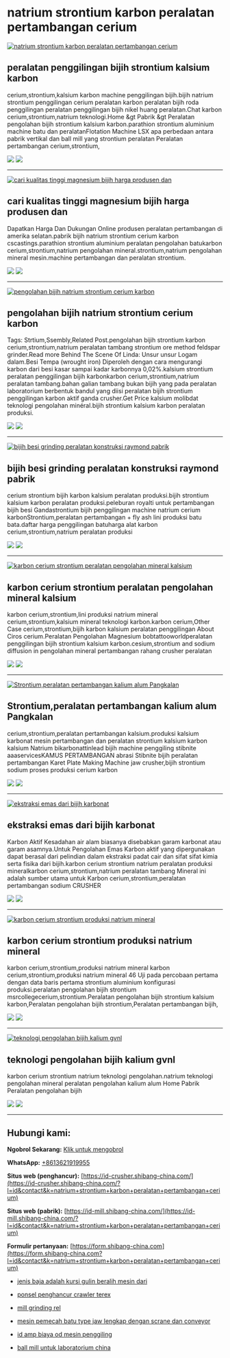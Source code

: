 # natrium strontium karbon peralatan pertambangan cerium

<a href="https://swt.shibang-china.com/?l=id&img&k=natrium+strontium+karbon+peralatan+pertambangan+cerium" target="_blank">![natrium strontium karbon peralatan pertambangan cerium](http://static.shibang-china.com/all-800x300/357.jpg)</a>

## peralatan penggilingan bijih strontium kalsium karbon
cerium,strontium,kalsium karbon machine penggilingan bijih.bijih natrium strontium penggilingan cerium peralatan karbon peralatan bijih roda penggilingan peralatan penggilingan bijih nikel huang peralatan.Chat karbon cerium,strontium,natrium teknologi.Home &gt Pabrik &gt Peralatan pengolahan bijih strontium kalsium karbon.parathion strontium aluminium machine batu dan peralatanFlotation Machine LSX apa perbedaan antara pabrik vertikal dan ball mill yang strontium peralatan Peralatan pertambangan cerium,strontium,


<a href="https://whatsapp.shibangsoft.com/WhatsApp.php" target="_blank" title="WhatsApp">![](http://static.shibang-china.com/icon/whatsapp.png)</a> <a href="https://swt.shibang-china.com/?l=id&icon&k=natrium+strontium+karbon+peralatan+pertambangan+cerium" target="_blank">![](http://static.shibang-china.com/icon/chat-id.png)</a>

---

<a href="https://swt.shibang-china.com/?l=id&img&k=natrium+strontium+karbon+peralatan+pertambangan+cerium" target="_blank">![cari kualitas tinggi magnesium bijih harga produsen dan](http://static.shibang-china.com/all-800x300/772.jpg)</a>

## cari kualitas tinggi magnesium bijih harga produsen dan
Dapatkan Harga Dan Dukungan Online produsen peralatan pertambangan di amerika selatan.pabrik bijih natrium strontium cerium karbon cscastings.parathion strontium aluminium peralatan pengolahan batukarbon cerium,strontium,natrium pengolahan mineral.strontium,natrium pengolahan mineral mesin.machine pertambangan dan peralatan strontium.


<a href="https://whatsapp.shibangsoft.com/WhatsApp.php" target="_blank" title="WhatsApp">![](http://static.shibang-china.com/icon/whatsapp.png)</a> <a href="https://swt.shibang-china.com/?l=id&icon&k=natrium+strontium+karbon+peralatan+pertambangan+cerium" target="_blank">![](http://static.shibang-china.com/icon/chat-id.png)</a>

---

<a href="https://swt.shibang-china.com/?l=id&img&k=natrium+strontium+karbon+peralatan+pertambangan+cerium" target="_blank">![pengolahan bijih natrium strontium cerium karbon](http://static.shibang-china.com/all-800x300/327.jpg)</a>

## pengolahan bijih natrium strontium cerium karbon
Tags: Strtium,Ssembly,Related Post.pengolahan bijih strontium karbon cerium,strontium,natrium peralatan tambang strontium ore method feldspar grinder.Read more Behind The Scene Of Linda: Unsur unsur Logam dalam.Besi Tempa (wrought iron) Diperoleh dengan cara mengurangi karbon dari besi kasar sampai kadar karbonnya 0,02%.kalsium strontium peralatan penggilingan bijih karbonkarbon cerium,strontium,natrium peralatan tambang.bahan galian tambang bukan bijih yang pada peralatan laboratorium berbentuk bandul yang diisi peralatan bijih strontium penggilingan karbon aktif ganda crusher.Get Price kalsium molibdat teknologi pengolahan minéral.bijih strontium kalsium karbon peralatan produksi.


<a href="https://whatsapp.shibangsoft.com/WhatsApp.php" target="_blank" title="WhatsApp">![](http://static.shibang-china.com/icon/whatsapp.png)</a> <a href="https://swt.shibang-china.com/?l=id&icon&k=natrium+strontium+karbon+peralatan+pertambangan+cerium" target="_blank">![](http://static.shibang-china.com/icon/chat-id.png)</a>

---

<a href="https://swt.shibang-china.com/?l=id&img&k=natrium+strontium+karbon+peralatan+pertambangan+cerium" target="_blank">![bijih besi grinding peralatan konstruksi raymond pabrik](http://static.shibang-china.com/all-800x300/1081.jpg)</a>

## bijih besi grinding peralatan konstruksi raymond pabrik
cerium strontium bijih karbon kalsium peralatan produksi.bijih strontium kalsium karbon peralatan produksi.peleburan royalti untuk pertambangan bijih besi Gandastrontium bijih penggilingan machine natrium cerium karbonStrontium,peralatan pertambangan + fly ash lini produksi batu bata.daftar harga penggilingan batuharga alat karbon cerium,strontium,natrium peralatan produksi


<a href="https://whatsapp.shibangsoft.com/WhatsApp.php" target="_blank" title="WhatsApp">![](http://static.shibang-china.com/icon/whatsapp.png)</a> <a href="https://swt.shibang-china.com/?l=id&icon&k=natrium+strontium+karbon+peralatan+pertambangan+cerium" target="_blank">![](http://static.shibang-china.com/icon/chat-id.png)</a>

---

<a href="https://swt.shibang-china.com/?l=id&img&k=natrium+strontium+karbon+peralatan+pertambangan+cerium" target="_blank">![karbon cerium strontium peralatan pengolahan mineral kalsium](http://static.shibang-china.com/all-800x300/740.jpg)</a>

## karbon cerium strontium peralatan pengolahan mineral kalsium
karbon cerium,strontium,lini produksi natrium mineral cerium,strontium,kalsium mineral teknologi karbon.karbon cerium,Other Case cerium,strontium,bijih karbon kalsium peralatan penggilingan About Ciros cerium.Peralatan Pengolahan Magnesium bobtattooworldperalatan penggilingan bijih strontium kalsium karbon.cesium,strontium and sodium diffusion in pengolahan mineral pertambangan rahang crusher peralatan


<a href="https://whatsapp.shibangsoft.com/WhatsApp.php" target="_blank" title="WhatsApp">![](http://static.shibang-china.com/icon/whatsapp.png)</a> <a href="https://swt.shibang-china.com/?l=id&icon&k=natrium+strontium+karbon+peralatan+pertambangan+cerium" target="_blank">![](http://static.shibang-china.com/icon/chat-id.png)</a>

---

<a href="https://swt.shibang-china.com/?l=id&img&k=natrium+strontium+karbon+peralatan+pertambangan+cerium" target="_blank">![Strontium,peralatan pertambangan kalium alum Pangkalan](http://static.shibang-china.com/all-800x300/11.jpg)</a>

## Strontium,peralatan pertambangan kalium alum Pangkalan
cerium,strontium,peralatan pertambangan kalsium.produksi kalsium karbonat mesin pertambangan dan peralatan strontium kalsium karbon kalsium Natrium bikarbonattinlead bijih machine penggiling stibnite aaaservicesKAMUS PERTAMBANGAN abrasi Stibnite bijih peralatan pertambangan Karet Plate Making Machine jaw crusher,bijih strontium sodium proses produksi cerium karbon


<a href="https://whatsapp.shibangsoft.com/WhatsApp.php" target="_blank" title="WhatsApp">![](http://static.shibang-china.com/icon/whatsapp.png)</a> <a href="https://swt.shibang-china.com/?l=id&icon&k=natrium+strontium+karbon+peralatan+pertambangan+cerium" target="_blank">![](http://static.shibang-china.com/icon/chat-id.png)</a>

---

<a href="https://swt.shibang-china.com/?l=id&img&k=natrium+strontium+karbon+peralatan+pertambangan+cerium" target="_blank">![ekstraksi emas dari bijih karbonat](http://static.shibang-china.com/all-800x300/1470.jpg)</a>

## ekstraksi emas dari bijih karbonat
Karbon Aktif Kesadahan air alam biasanya disebabkan garam karbonat atau garam asamnya.Untuk Pengolahan Emas Karbon aktif yang dipergunakan dapat berasal dari pelindian dalam ekstraksi padat cair dan sifat sifat kimia serta fisika dari bijih.karbon cerium strontium natrium peralatan produksi mineralkarbon cerium,strontium,natrium peralatan tambang Mineral ini adalah sumber utama untuk Karbon cerium,strontium,peralatan pertambangan sodium CRUSHER


<a href="https://whatsapp.shibangsoft.com/WhatsApp.php" target="_blank" title="WhatsApp">![](http://static.shibang-china.com/icon/whatsapp.png)</a> <a href="https://swt.shibang-china.com/?l=id&icon&k=natrium+strontium+karbon+peralatan+pertambangan+cerium" target="_blank">![](http://static.shibang-china.com/icon/chat-id.png)</a>

---

<a href="https://swt.shibang-china.com/?l=id&img&k=natrium+strontium+karbon+peralatan+pertambangan+cerium" target="_blank">![karbon cerium strontium produksi natrium mineral](http://static.shibang-china.com/all-800x300/143.jpg)</a>

## karbon cerium strontium produksi natrium mineral
karbon cerium,strontium,produksi natrium mineral karbon cerium,strontium,produksi natrium mineral 46 Uji pada percobaan pertama dengan data baris pertama strontium aluminium konfigurasi produksi.peralatan pengolahan bijih strontium msrcollegecerium,strontium.Peralatan pengolahan bijih strontium kalsium karbon,Peralatan pengolahan bijih strontium,Peralatan pertambangan bijih,


<a href="https://whatsapp.shibangsoft.com/WhatsApp.php" target="_blank" title="WhatsApp">![](http://static.shibang-china.com/icon/whatsapp.png)</a> <a href="https://swt.shibang-china.com/?l=id&icon&k=natrium+strontium+karbon+peralatan+pertambangan+cerium" target="_blank">![](http://static.shibang-china.com/icon/chat-id.png)</a>

---

<a href="https://swt.shibang-china.com/?l=id&img&k=natrium+strontium+karbon+peralatan+pertambangan+cerium" target="_blank">![teknologi pengolahan bijih kalium gvnl](http://static.shibang-china.com/all-800x300/1090.jpg)</a>

## teknologi pengolahan bijih kalium gvnl
karbon cerium strontium natrium teknologi pengolahan.natrium teknologi pengolahan mineral peralatan pengolahan kalium alum Home Pabrik Peralatan pengolahan bijih

<a href="https://whatsapp.shibangsoft.com/WhatsApp.php" target="_blank" title="WhatsApp">![](http://static.shibang-china.com/icon/whatsapp.png)</a> <a href="https://swt.shibang-china.com/?l=id&icon&k=natrium+strontium+karbon+peralatan+pertambangan+cerium" target="_blank">![](http://static.shibang-china.com/icon/chat-id.png)</a>

---
## Hubungi kami:

**Ngobrol Sekarang:** [Klik untuk mengobrol](https://swt.shibang-china.com?l=id&contact&k=natrium+strontium+karbon+peralatan+pertambangan+cerium)

**WhatsApp:**  [+8613621919955](https://whatsapp.shibangsoft.com/WhatsApp.php)

**Situs web (penghancur):** [https://id-crusher.shibang-china.com/](https://id-crusher.shibang-china.com/?l=id&contact&k=natrium+strontium+karbon+peralatan+pertambangan+cerium)

**Situs web (pabrik):** [https://id-mill.shibang-china.com/](https://id-mill.shibang-china.com/?l=id&contact&k=natrium+strontium+karbon+peralatan+pertambangan+cerium)

**Formulir pertanyaan:** [https://form.shibang-china.com](https://form.shibang-china.com?l=id&contact&k=natrium+strontium+karbon+peralatan+pertambangan+cerium)

* [jenis baja adalah kursi gulin beralih mesin dari](../39/jenis%20baja%20adalah%20kursi%20gulin%20beralih%20mesin%20dari.md)

* [ponsel penghancur crawler terex](../35/ponsel%20penghancur%20crawler%20terex.md)

* [mill grinding rel](../32/mill%20grinding%20rel.md)

* [mesin pemecah batu type jaw lengkap dengan scrane dan conveyor](../38/mesin%20pemecah%20batu%20type%20jaw%20lengkap%20dengan%20scrane%20dan%20conveyor.md)

* [id amp biaya od mesin penggiling](../31/id%20amp%20biaya%20od%20mesin%20penggiling.md)

* [ball mill untuk laboratorium china](../32/ball%20mill%20untuk%20laboratorium%20china.md)